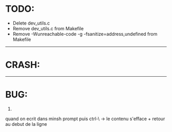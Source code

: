 # TODO:


- Delete dev_utils.c
- Remove dev_utils.c from Makefile
- Remove -Wunreachable-code -g -fsanitize=address,undefined from Makefile


--------

# CRASH:

--------

# BUG:

1) 
quand on ecrit dans minsh prompt puis ctrl-\ -> le contenu s'efface + retour au debut de la ligne
